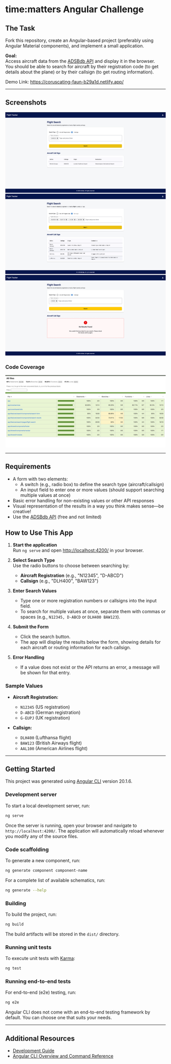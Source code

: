 # time:matters Angular Challenge

## The Task

Fork this repository, create an Angular-based project (preferably using Angular Material components), and implement a small application.

**Goal:**  
Access aircraft data from the [ADSBdb API](https://www.adsbdb.com/) and display it in the browser.  
You should be able to search for aircraft by their registration code (to get details about the plane) or by their callsign (to get routing information).

Demo Link: https://coruscating-faun-b29a1d.netlify.app/

---

## Screenshots

![Search Form](./src/assets/screenshots/1.png)
![Search Results](./src/assets/screenshots/2.png)
![Error Page](./src/assets/screenshots/3.png)

### Code Coverage

![Code Coverage](./src/assets/screenshots/code-coverage.png)


---

## Requirements

- A form with two elements:
  - A switch (e.g., radio box) to define the search type (aircraft/callsign)
  - An input field to enter one or more values (should support searching multiple values at once)
- Basic error handling for non-existing values or other API responses
- Visual representation of the results in a way you think makes sense—be creative!
- Use the [ADSBdb API](https://www.adsbdb.com/) (free and not limited)

## How to Use This App

1. **Start the application**  
   Run `ng serve` and open [http://localhost:4200/](http://localhost:4200/) in your browser.

2. **Select Search Type**  
   Use the radio buttons to choose between searching by:
   - **Aircraft Registration** (e.g., "N12345", "D-ABCD")
   - **Callsign** (e.g., "DLH400", "BAW123")

3. **Enter Search Values**  
   - Type one or more registration numbers or callsigns into the input field.
   - To search for multiple values at once, separate them with commas or spaces (e.g., `N12345, D-ABCD` or `DLH400 BAW123`).

4. **Submit the Form**  
   - Click the search button.
   - The app will display the results below the form, showing details for each aircraft or routing information for each callsign.

5. **Error Handling**  
   - If a value does not exist or the API returns an error, a message will be shown for that entry.

### Sample Values

- **Aircraft Registration:**  
  - `N12345` (US registration)  
  - `D-ABCD` (German registration)  
  - `G-EUPJ` (UK registration)

- **Callsign:**  
  - `DLH400` (Lufthansa flight)  
  - `BAW123` (British Airways flight)  
  - `AAL100` (American Airlines flight)

---

## Getting Started

This project was generated using [Angular CLI](https://github.com/angular/angular-cli) version 20.1.6.

### Development server

To start a local development server, run:

```bash
ng serve
```

Once the server is running, open your browser and navigate to `http://localhost:4200/`. The application will automatically reload whenever you modify any of the source files.

### Code scaffolding

To generate a new component, run:

```bash
ng generate component component-name
```

For a complete list of available schematics, run:

```bash
ng generate --help
```

### Building

To build the project, run:

```bash
ng build
```

The build artifacts will be stored in the `dist/` directory.

### Running unit tests

To execute unit tests with [Karma](https://karma-runner.github.io):

```bash
ng test
```

### Running end-to-end tests

For end-to-end (e2e) testing, run:

```bash
ng e2e
```

Angular CLI does not come with an end-to-end testing framework by default. You can choose one that suits your needs.

---

## Additional Resources


- [Development Guide](./DEVELOPMENT.md)
- [Angular CLI Overview and Command Reference](https://angular.dev/tools/cli)
